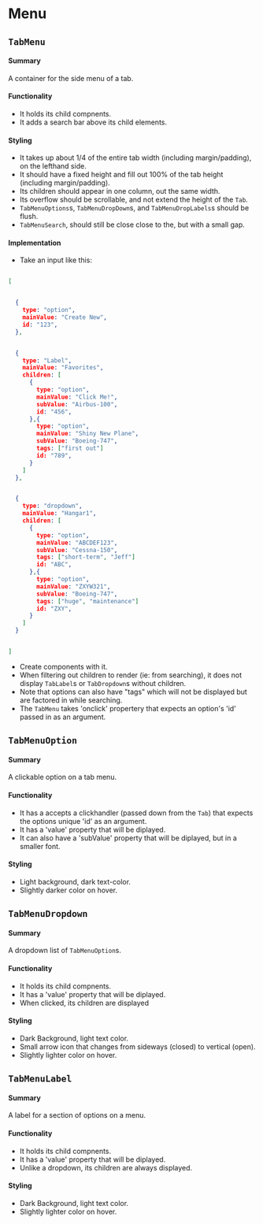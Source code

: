 # Menu

## `TabMenu`

#### Summary
A container for the side menu of a tab.

#### Functionality
* It holds its child compnents.
* It adds a search bar above its child elements.

#### Styling
* It takes up about 1/4 of the entire tab width (including margin/padding), on the lefthand side.
* It should have a fixed height and fill out 100% of the tab height (including margin/padding).
* Its children should appear in one column, out the same width.
* Its overflow should be scrollable, and not extend the height of the `Tab`.
* `TabMenuOptions`s, `TabMenuDropDown`s, and `TabMenuDropLabels`s should be flush.
* `TabMenuSearch`, should still be close close to the, but with a small gap.

#### Implementation
* Take an input like this:

```json

[


  {
    type: "option",
    mainValue: "Create New",
    id: "123",
  },


  {
    type: "Label",
    mainValue: "Favorites",
    children: [
      {
        type: "option",
        mainValue: "Click Me!",
        subValue: "Airbus-100",
        id: "456",
      },{
        type: "option",
        mainValue: "Shiny New Plane",
        subValue: "Boeing-747",
        tags: ["first out"]
        id: "789",
      }
    ]
  },


  {
    type: "dropdown",
    mainValue: "Hangar1",
    children: [
      {
        type: "option",
        mainValue: "ABCDEF123",
        subValue: "Cessna-150",
        tags: ["short-term", "Jeff"]
        id: "ABC",
      },{
        type: "option",
        mainValue: "ZXYW321",
        subValue: "Boeing-747",
        tags: ["huge", "maintenance"]
        id: "ZXY",
      }
    ]
  }


]
```

* Create components with it.
* When filtering out children to render (ie: from searching), it does not display `TabLabel`s or `TabDropdown`s without children.
* Note that options can also have "tags" which will not be displayed but are factored in while searching.
* The `TabMenu` takes 'onclick' propertery that expects an option's 'id' passed in as an argument.

## `TabMenuOption`

#### Summary
A clickable option on a tab menu.

#### Functionality
* It has a accepts a clickhandler (passed down from the `Tab`) that expects the options unique 'id' as an argument.
* It has a 'value' property that will be diplayed.
* It can also have a 'subValue' property that will be diplayed, but in a smaller font.

#### Styling
* Light background, dark text-color.
* Slightly darker color on hover.

## `TabMenuDropdown`

#### Summary
A dropdown list of `TabMenuOption`s.

#### Functionality
* It holds its child compnents.
* It has a 'value' property that will be diplayed.
* When clicked, its children are displayed

#### Styling
* Dark Background, light text color.
* Small arrow icon that changes from sideways (closed) to vertical (open).
* Slightly lighter color on hover.

## `TabMenuLabel`

#### Summary
A label for a section of options on a menu.

#### Functionality
* It holds its child compnents.
* It has a 'value' property that will be diplayed.
* Unlike a dropdown, its children are always displayed.

#### Styling
* Dark Background, light text color.
* Slightly lighter color on hover.